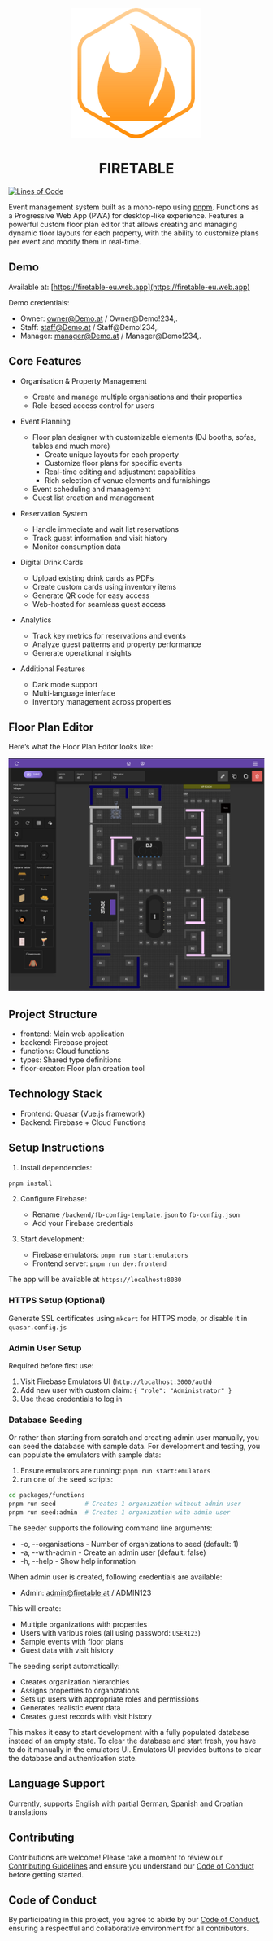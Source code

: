 <p align="center">
  <img src="packages/frontend/public/icons/icon-256x256.png" alt="Firetable Logo" width="256" height="256">
</p>

<h1 align="center">
FIRETABLE
</h1>

[![Lines of Code](https://sonarcloud.io/api/project_badges/measure?project=Smrtnyk_Firetable&metric=ncloc)](https://sonarcloud.io/summary/new_code?id=Smrtnyk_Firetable)

Event management system built as a mono-repo using [pnpm](https://pnpm.io/).
Functions as a Progressive Web App (PWA) for desktop-like experience.
Features a powerful custom floor plan editor that allows creating and managing dynamic floor layouts for each property, with the ability to customize plans per event and modify them in real-time.

## Demo
Available at: [https://firetable-eu.web.app](https://firetable-eu.web.app)

Demo credentials:
- Owner: owner@Demo.at / Owner@Demo!234,.
- Staff: staff@Demo.at / Staff@Demo!234,.
- Manager: manager@Demo.at / Manager@Demo!234,.

## Core Features

- Organisation & Property Management
  - Create and manage multiple organisations and their properties
  - Role-based access control for users

- Event Planning
    - Floor plan designer with customizable elements (DJ booths, sofas, tables and much more)
        - Create unique layouts for each property
        - Customize floor plans for specific events
        - Real-time editing and adjustment capabilities
        - Rich selection of venue elements and furnishings
  - Event scheduling and management
  - Guest list creation and management

- Reservation System
  - Handle immediate and wait list reservations
  - Track guest information and visit history
  - Monitor consumption data

- Digital Drink Cards
    - Upload existing drink cards as PDFs
    - Create custom cards using inventory items
    - Generate QR code for easy access
    - Web-hosted for seamless guest access

- Analytics
  - Track key metrics for reservations and events
  - Analyze guest patterns and property performance
  - Generate operational insights

- Additional Features
  - Dark mode support
  - Multi-language interface
  - Inventory management across properties

## Floor Plan Editor

Here’s what the Floor Plan Editor looks like:

![Floor Editor Screenshot](screenshots/floor-editor.png)


## Project Structure

- frontend: Main web application
- backend: Firebase project
- functions: Cloud functions
- types: Shared type definitions
- floor-creator: Floor plan creation tool

## Technology Stack

- Frontend: Quasar (Vue.js framework)
- Backend: Firebase + Cloud Functions

## Setup Instructions

1. Install dependencies:
```bash
pnpm install
```

2. Configure Firebase:
   - Rename `/backend/fb-config-template.json` to `fb-config.json`
   - Add your Firebase credentials

3. Start development:
   - Firebase emulators: `pnpm run start:emulators`
   - Frontend server: `pnpm run dev:frontend`

The app will be available at `https://localhost:8080`

### HTTPS Setup (Optional)
Generate SSL certificates using `mkcert` for HTTPS mode, or disable it in `quasar.config.js`

### Admin User Setup
Required before first use:
1. Visit Firebase Emulators UI (`http://localhost:3000/auth`)
2. Add new user with custom claim: `{ "role": "Administrator" }`
3. Use these credentials to log in

### Database Seeding
Or rather than starting from scratch and creating admin user manually, you can seed the database with sample data.
For development and testing, you can populate the emulators with sample data:

1. Ensure emulators are running: `pnpm run start:emulators`
2. run one of the seed scripts:
```bash
cd packages/functions
pnpm run seed        # Creates 1 organization without admin user
pnpm run seed:admin  # Creates 1 organization with admin user
```

The seeder supports the following command line arguments:

* -o, --organisations - Number of organizations to seed (default: 1)
* -a, --with-admin - Create an admin user (default: false)
* -h, --help - Show help information

When admin user is created, following credentials are available:
* Admin: admin@firetable.at / ADMIN123

This will create:
- Multiple organizations with properties
- Users with various roles (all using password: `USER123`)
- Sample events with floor plans
- Guest data with visit history

The seeding script automatically:
- Creates organization hierarchies
- Assigns properties to organizations
- Sets up users with appropriate roles and permissions
- Generates realistic event data
- Creates guest records with visit history

This makes it easy to start development with a fully populated database instead of an empty state.
To clear the database and start fresh, you have to do it manually in the emulators UI.
Emulators UI provides buttons to clear the database and authentication state.

## Language Support
Currently, supports English with partial German, Spanish and Croatian translations

## Contributing
Contributions are welcome! Please take a moment to review our [Contributing Guidelines](CONTRIBUTING.md) and ensure you understand our [Code of Conduct](CODE_OF_CONDUCT.md) before getting started.

## Code of Conduct
By participating in this project, you agree to abide by our [Code of Conduct](CODE_OF_CONDUCT.md), ensuring a respectful and collaborative environment for all contributors.

